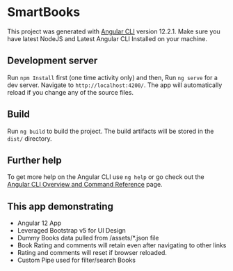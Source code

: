 # SmartBooks

This project was generated with [Angular CLI](https://github.com/angular/angular-cli) version 12.2.1.
Make sure you have latest NodeJS and Latest Angular CLI Installed on your machine.

## Development server

Run `npm Install` first (one time activity only) and then, 
Run `ng serve` for a dev server. Navigate to `http://localhost:4200/`. The app will automatically reload if you change any of the source files.

## Build

Run `ng build` to build the project. The build artifacts will be stored in the `dist/` directory.

## Further help

To get more help on the Angular CLI use `ng help` or go check out the [Angular CLI Overview and Command Reference](https://angular.io/cli) page.

## This app demonstrating

- Angular 12 App
- Leveraged Bootstrap v5 for UI Design
- Dummy Books data pulled from /assets/*.json file
- Book Rating and comments will retain even after navigating to other links
- Rating and comments will reset if browser reloaded.
- Custom Pipe used for filter/search Books
